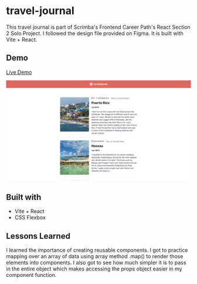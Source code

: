# travel-journal
This travel journal is part of Scrimba's Frontend Career Path's React Section 2 Solo Project. I followed the design file provided on Figma. It is built with Vite + React.

## Demo
[Live Demo](https://neshacascia-travel-journal.netlify.app)

<img src="travel-journal.png" alt="" border="0">

## Built with
- Vite + React
- CSS Flexbox

## Lessons Learned
I learned the importance of creating reusable components. I got to practice mapping over an array of data using array method .map() to render those elements into components. I also got to see how much simpler it is to pass in the entire object which makes accessing the props object easier in my component function.
